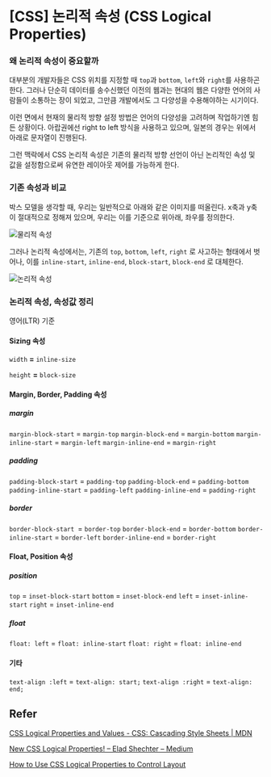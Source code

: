 # [CSS] 논리적 속성 (CSS Logical Properties)

### 왜 논리적 속성이 중요할까

대부분의 개발자들은 CSS 위치를 지정할 때 `top`과 `bottom`, `left`와 `right`를 사용하곤 한다. 그러나 단순히 데이터를 송수신했던 이전의 웹과는 현대의 웹은 다양한 언어의 사람들이 소통하는 장이 되었고, 그만큼 개발에서도 그 다양성을 수용해야하는 시기이다.

이런 면에서 현재의 물리적 방향 설정 방법은 언어의 다양성을 고려하며 작업하기엔 힘든 상황이다. 아랍권에선 right to left 방식을 사용하고 있으며, 일본의 경우는 위에서 아래로 문자열이 진행된다. 

그런 맥락에서 CSS 논리적 속성은 기존의 물리적 방향 선언이 아닌 논리적인 속성 및 값을 설정함으로써 유연한 레이아웃 제어를 가능하게 한다.



### 기존 속성과 비교

박스 모델을 생각할 때, 우리는 일반적으로 아래와 같은 이미지를 떠올린다. x축과 y축이 절대적으로 정해져 있으며, 우리는 이를 기준으로 위아래, 좌우를 정의한다.

![물리적 속성](https://cdn-images-1.medium.com/max/1000/1*1EXpE-VzrUbV69aeWf1IGA.png)



그러나 논리적 속성에서는, 기존의 `top`, `bottom`, `left`, `right` 로 사고하는 형태에서 벗어나, 이를 `inline-start`, `inline-end`, `block-start`, `block-end` 로 대체한다.



![논리적 속성](https://cdn-images-1.medium.com/max/1000/1*KD9Qh9eo04XLnbHu1_UOcg.png)



### 논리적 속성, 속성값 정리

영어(LTR) 기준



#### Sizing 속성

`width` **=** `inline-size`

`height` **=** `block-size`



#### Margin, Border, Padding 속성

##### margin

`margin-block-start` = `margin-top`
`margin-block-end` = `margin-bottom`
`margin-inline-start` = `margin-left`
`margin-inline-end` = `margin-right`



##### padding

`padding-block-start` = `padding-top`
`padding-block-end` = `padding-bottom`
`padding-inline-start` = `padding-left`
`padding-inline-end` = `padding-right`



##### border

`border-block-start `= `border-top`
`border-block-end` = `border-bottom`
`border-inline-start` = `border-left`
`border-inline-end` = `border-right`



#### Float, Position 속성

##### position

`top` = `inset-block-start`
`bottom` = `inset-block-end`
`left` = `inset-inline-start`
`right` = `inset-inline-end`



##### float

`float: left` = `float: inline-start`
`float: right` = `float: inline-end`



#### 기타

`text-align :left` = `text-align: start;`
`text-align :right` = `text-align: end;`



## Refer

[CSS Logical Properties and Values - CSS: Cascading Style Sheets | MDN](<https://developer.mozilla.org/en-US/docs/Web/CSS/CSS_Logical_Properties>)

[New CSS Logical Properties! – Elad Shechter – Medium](<https://medium.com/@elad/new-css-logical-properties-bc6945311ce7>)

[How to Use CSS Logical Properties to Control Layout](<https://webdesign.tutsplus.com/tutorials/how-to-use-css-logical-properties--cms-33024>)